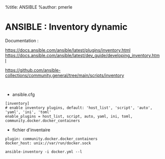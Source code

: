 %title: ANSIBLE
%author: pmerle




# ANSIBLE : Inventory dynamic


Documentation : 

https://docs.ansible.com/ansible/latest/plugins/inventory.html
https://docs.ansible.com/ansible/latest/dev_guide/developing_inventory.html

https://github.com/ansible-collections/community.general/tree/main/scripts/inventory


<br>

* ansible.cfg

```
[inventory]
# enable inventory plugins, default: 'host_list', 'script', 'auto', 'yaml', 'ini', 'toml'
enable_plugins = host_list, script, auto, yaml, ini, toml, community.docker.docker_containers
```


* fichier d'inventaire

```
plugin: community.docker.docker_containers
docker_host: unix://var/run/docker.sock
```

```
ansible-inventory -i docker.yml --l
```
